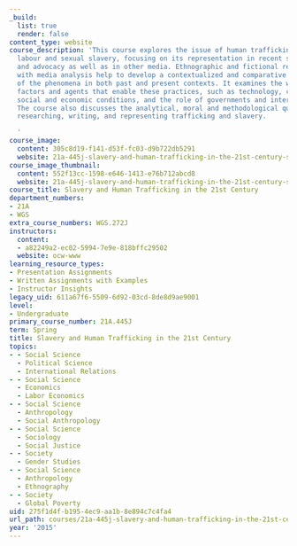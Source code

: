 ```yaml
---
_build:
  list: true
  render: false
content_type: website
course_description: 'This course explores the issue of human trafficking for forced
  labour and sexual slavery, focusing on its representation in recent scholarly accounts
  and advocacy as well as in other media. Ethnographic and fictional readings along
  with media analysis help to develop a contextualized and comparative understanding
  of the phenomena in both past and present contexts. It examines the wide range of
  factors and agents that enable these practices, such as technology, cultural practices,
  social and economic conditions, and the role of governments and international organizations.
  The course also discusses the analytical, moral and methodological questions of
  researching, writing, and representing trafficking and slavery.

  '
course_image:
  content: 305c8d19-f141-d53f-fc03-d9b722db5291
  website: 21a-445j-slavery-and-human-trafficking-in-the-21st-century-spring-2015
course_image_thumbnail:
  content: 552f13cc-1598-e646-1413-e76b712abcd8
  website: 21a-445j-slavery-and-human-trafficking-in-the-21st-century-spring-2015
course_title: Slavery and Human Trafficking in the 21st Century
department_numbers:
- 21A
- WGS
extra_course_numbers: WGS.272J
instructors:
  content:
  - a82249a2-ec02-5994-7e9e-818bffc29502
  website: ocw-www
learning_resource_types:
- Presentation Assignments
- Written Assignments with Examples
- Instructor Insights
legacy_uid: 611a67f6-5509-6d92-03cd-8de8d9ae9001
level:
- Undergraduate
primary_course_number: 21A.445J
term: Spring
title: Slavery and Human Trafficking in the 21st Century
topics:
- - Social Science
  - Political Science
  - International Relations
- - Social Science
  - Economics
  - Labor Economics
- - Social Science
  - Anthropology
  - Social Anthropology
- - Social Science
  - Sociology
  - Social Justice
- - Society
  - Gender Studies
- - Social Science
  - Anthropology
  - Ethnography
- - Society
  - Global Poverty
uid: 275f1d4f-b195-4ec9-aa1b-8e894c7c4fa4
url_path: courses/21a-445j-slavery-and-human-trafficking-in-the-21st-century-spring-2015
year: '2015'
---
```

